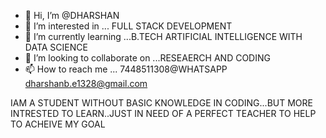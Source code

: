 - 👋 Hi, I’m @DHARSHAN
- 👀 I’m interested in ... FULL STACK DEVELOPMENT
- 🌱 I’m currently learning ...B.TECH ARTIFICIAL INTELLIGENCE WITH DATA SCIENCE
- 💞️ I’m looking to collaborate on ...RESEAERCH AND CODING
- 📫 How to reach me ... 7448511308@WHATSAPP dharshanb.e1328@gmail.com

<!---
DHARSHAN  is a ✨ special ✨ repository 
You can click the Preview link to take a look at your changes.
--->IAM A STUDENT WITHOUT BASIC KNOWLEDGE IN CODING...BUT MORE INTRESTED TO LEARN..JUST IN NEED OF A PERFECT TEACHER TO HELP TO ACHEIVE MY GOAL
